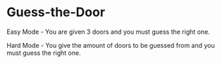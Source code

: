 # Guess-the-Door
Easy Mode - You are given 3 doors and you must guess the right one.

Hard Mode - You give the amount of doors to be guessed from and you must guess the right one.
